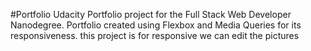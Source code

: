 #Portfolio
Udacity Portfolio project for the Full Stack Web Developer Nanodegree. Portfolio created using Flexbox and Media Queries for its responsiveness.
this project is for responsive
we can edit the pictures
